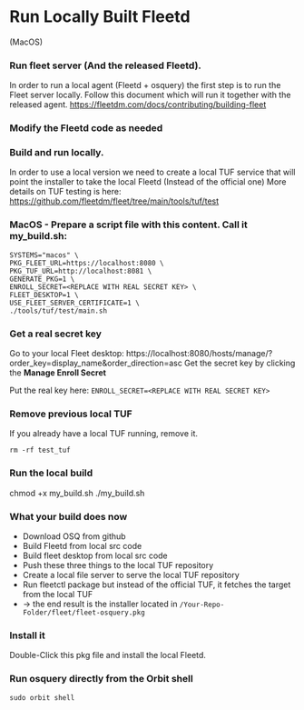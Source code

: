 # Run Locally Built Fleetd 
(MacOS)


### Run fleet server (And the released Fleetd).
In order to run a local agent (Fleetd + osquery) the first step is to run the Fleet server locally.
Follow this document which will run it together with the released agent.
https://fleetdm.com/docs/contributing/building-fleet

### Modify the Fleetd code as needed

### Build and run locally.
In order to use a local version we need to create a local TUF service that will point the installer to take the local Fleetd (Instead of the official one)
More details on TUF testing is here:
https://github.com/fleetdm/fleet/tree/main/tools/tuf/test


### MacOS - Prepare a script file with this content. Call it my_build.sh:
```
SYSTEMS="macos" \
PKG_FLEET_URL=https://localhost:8080 \
PKG_TUF_URL=http://localhost:8081 \
GENERATE_PKG=1 \
ENROLL_SECRET=<REPLACE WITH REAL SECRET KEY> \
FLEET_DESKTOP=1 \
USE_FLEET_SERVER_CERTIFICATE=1 \
./tools/tuf/test/main.sh
```

### Get a real secret key

Go to your local Fleet desktop:
https://localhost:8080/hosts/manage/?order_key=display_name&order_direction=asc
Get the secret key by clicking the __Manage Enroll Secret__

Put the real key here: ```ENROLL_SECRET=<REPLACE WITH REAL SECRET KEY>```

### Remove previous local TUF
If you already have a local TUF running, remove it.

```rm -rf test_tuf```

### Run the local build
chmod +x my_build.sh
./my_build.sh

### What your build does now
- Download OSQ from github
- Build Fleetd from local src code
- Build fleet desktop from local src code
- Push these three things to the local TUF repository
- Create a local file server to serve the local TUF repository
- Run fleetctl package but instead of the official TUF, it fetches the target from the local TUF
- → the end result is the installer located in ```/Your-Repo-Folder/fleet/fleet-osquery.pkg```

### Install it
Double-Click this pkg file and install the local Fleetd.

### Run osquery directly from the Orbit shell
```sudo orbit shell```


<meta name="pageOrderInSection" value="100">

